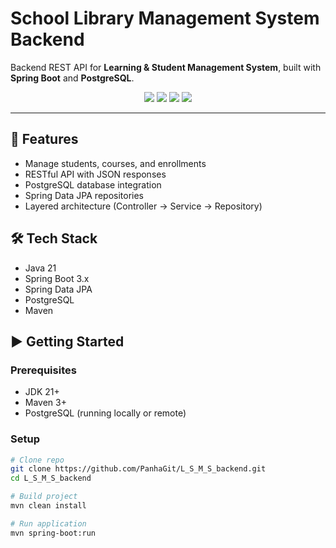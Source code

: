 # School Library Management System Backend

Backend REST API for **Learning & Student Management System**, built with **Spring Boot** and **PostgreSQL**.

<p align="center">
  <img src="https://img.shields.io/badge/Spring%20Boot-6DB33F?style=for-the-badge&logo=springboot&logoColor=white" />
  <img src="https://img.shields.io/badge/PostgreSQL-336791?style=for-the-badge&logo=postgresql&logoColor=white" />
  <img src="https://img.shields.io/badge/Java-ED8B00?style=for-the-badge&logo=openjdk&logoColor=white" />
  <img src="https://img.shields.io/badge/Maven-C71A36?style=for-the-badge&logo=apachemaven&logoColor=white" />
</p>

---

## 🚀 Features
- Manage students, courses, and enrollments
- RESTful API with JSON responses
- PostgreSQL database integration
- Spring Data JPA repositories
- Layered architecture (Controller → Service → Repository)

## 🛠️ Tech Stack
- Java 21
- Spring Boot 3.x
- Spring Data JPA
- PostgreSQL
- Maven

## ▶️ Getting Started

### Prerequisites
- JDK 21+
- Maven 3+
- PostgreSQL (running locally or remote)

### Setup
```bash
# Clone repo
git clone https://github.com/PanhaGit/L_S_M_S_backend.git
cd L_S_M_S_backend

# Build project
mvn clean install

# Run application
mvn spring-boot:run
